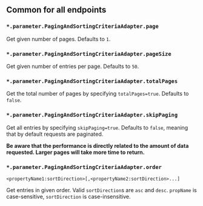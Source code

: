 ## Common for all endpoints

### `*.parameter.PagingAndSortingCriteriaAdapter.page`

Get given number of pages. Defaults to `1`.

### `*.parameter.PagingAndSortingCriteriaAdapter.pageSize`

Get given number of entries per page. Defaults to `50`.

### `*.parameter.PagingAndSortingCriteriaAdapter.totalPages`

Get the total number of pages by specifying `totalPages=true`. Defaults to `false`.

### `*.parameter.PagingAndSortingCriteriaAdapter.skipPaging`

Get all entries by specifying `skipPaging=true`. Defaults to `false`, meaning that by default requests are paginated.

**Be aware that the performance is directly related to the amount of data requested. Larger pages will take more time to
return.**

### `*.parameter.PagingAndSortingCriteriaAdapter.order`

`<propertyName1:sortDirection>[,<propertyName2:sortDirection>...]`

Get entries in given order. Valid `sortDirection`s are `asc` and `desc`. `propName` is case-sensitive, `sortDirection`
is case-insensitive.
